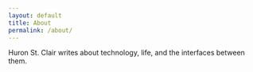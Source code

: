 ```yaml
---
layout: default 
title: About
permalink: /about/
---
```


Huron St. Clair writes about technology, life, and the interfaces between them.
